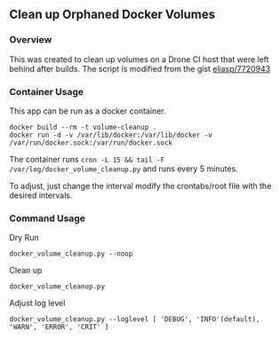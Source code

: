 ## Clean up Orphaned Docker Volumes

### Overview

This was created to clean up volumes on a Drone CI host that were left behind after builds. The script is
modified from the gist [eliasp/7720943](https://gist.github.com/eliasp/7720943)

### Container Usage

This app can be run as a docker container. 

```
docker build --rm -t volume-cleanup .
docker run -d -v /var/lib/docker:/var/lib/docker -v /var/run/docker.sock:/var/run/docker.sock
```

The container runs `cron -L 15 && tail -F /var/log/docker_volume_cleanup.py` and runs every 5 minutes.

To adjust, just change the interval modify the crontabs/root file with the desired intervals.


### Command Usage


Dry Run
```
docker_volume_cleanup.py --noop
```

Clean up

```
docker_volume_cleanup.py
```

Adjust log level

```
docker_volume_cleanup.py --loglevel [ 'DEBUG', 'INFO'(default), 'WARN', 'ERROR', 'CRIT' ]
```

